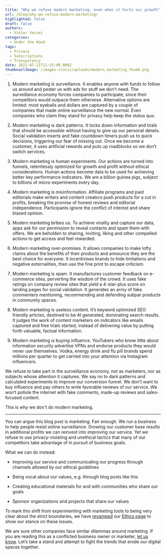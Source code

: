 ```yaml
---
title: "Why we refuse modern marketing, even when it hurts our growth"
url: /blog/why-we-refuse-modern-marketing/
highlighted: false
draft: false
authors:
  - Viktor Vecsei
categories:
  - Under the Hood
tags:
  - Privacy
  - Subscriptions
  - Transparency
date: 2021-07-21T11:25:00.000Z
thumbnailImage: /images-static/uploads/modern_marketing_thumb.png
---
```

1. Modern marketing is surveillance. It enables anyone with funds to follow us around and pester us with ads for stuff we don't need. The surveillance economy forces companies to participate, since their competitors would outpace them otherwise.  Alternative options are limited: most eyeballs and dollars are captured by a couple of companies that made online surveillance the new normal. Even companies who claim they stand for privacy help keep the status quo. 

2. Modern marketing is dark patterns. It locks down information and trials that should be accessible without having to give up our personal details. Social validation inserts and fake countdown timers push us to quick decisions, triggering our fear of missing out. Once we become a customer, it uses artificial rewards and puts up roadblocks so we don’t switch services. 

3. Modern marketing is human experiments. Our actions are turned into funnels, relentlessly optimized for growth and profit without ethical considerations. Human actions become data to be used for achieving better key performance indicators. We are a billion guinea pigs, subject to billions of micro-experiments every day.

4. Modern marketing is misinformation. Affiliate programs and paid editorials make writers and content creators push products for a cut in profits, breaking the promise of honest reviews and editorial independence. Participants ignore the conflict of interest and share biased opinion.

5. Modern marketing bribes us. To achieve virality and capture our data, apps ask for our permission to reveal contacts and spam them with offers. We are beholden to sharing, inviting, liking and other compelled actions to get access and feel rewarded.

6. Modern marketing over-promises. It allows companies to make lofty claims about the benefits of their products and announce they are the best choice for everyone. It incentivises brands to hide limitations and negative externalities, then use the fine print to escape criticism. 

7. Modern marketing is spam. It manufactures customer feedback on e-commerce sites, perverting the wisdom of the crowd. It uses fake ratings on company review sites that yield a 4-star-plus score on landing pages for social validation. It generates an army of fake commenters mentioning, recommending and defending subpar products in community spaces.

8. Modern marketing is useless content. It’s keyword optimized SEO friendly articles, destined to be AI generated, dominating search results. It judges the work of content marketers on indicators like emails captured and free trials started, instead of delivering value by putting forth valuable, factual information.

9. Modern marketing is buying influence. YouTubers who know little about information security advertise VPNs and endorse products they would never use themselves. Vodka, energy drink and flu pill brands spend millions per quarter to get carried into your attention via Instagram influencers.


We refuse to take part in the surveillance economy, not as marketers, nor as subjects whose attention it captures. We say no to dark patterns and calculated experiments to improve our conversion funnel. We don’t want to buy influence and pay others to write favorable reviews of our service. We won’t pollute the internet with fake comments, made-up reviews and sales-focused content. 


This is why we don't do modern marketing.

- - -

You can argue this blog post is marketing. Fair enough. We run a business to help people resist online surveillance. Growing our customer base results in additional profits we can reinvest into improving our service. Yet we refuse to use privacy-violating and unethical tactics that many of our competitors take advantage of in pursuit of business goals. 

What we can do instead:

* Improving our service and communicating our progress through channels allowed by our ethical guidelines

* Being vocal about our values, e.g. through blog posts like this

* Creating educational materials for and with communities who share our goals

* Sponsor organizations and projects that share our values

To mark this shift from experimenting with marketing tools to being very clear about the strict boundaries, we have [revamped](https://github.com/ivpn/ivpn.net/pull/213/files) our [Ethics page](https://www.ivpn.net/ethics) to show our stance on these issues. 

We are sure other companies face similar dilemmas around marketing. If you are reading this as a conflicted business owner or marketer, [let us know](https://www.ivpn.net/contactus/). Let’s take a stand and attempt to fight the trends that erode our digital spaces together. 
